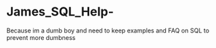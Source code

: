# James_SQL_Help-
Because im a dumb boy and need to keep examples and FAQ on SQL to prevent more dumbness 
